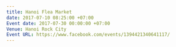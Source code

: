 ```yaml
---
title: Hanoi Flea Market
date: 2017-07-10 08:25:00 +07:00
Event date: 2017-07-30 00:00:00 +07:00
Venue: Hanoi Rock City
Event URL: https://www.facebook.com/events/1394421340641117/
---
```


